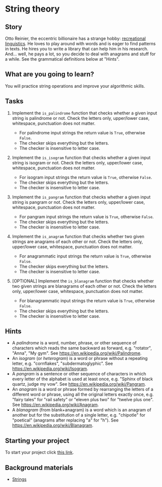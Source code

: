 # String theory

## Story

Otto Reinier, the eccentric billionaire has a strange hobby:
[recreational linguistics](<https://en.wikipedia.org/wiki/Logology_(linguistics)>).
He loves to play around with words and is eager to find patterns in
texts. He hires you to write a library that can help him in his
research. And... well, he pays a lot, so you decide to deal with
anagrams and stuff for a while. See the grammatical definitions
below at "Hints".

## What are you going to learn?

You will practice string operations and improve your algorithmic skills.

## Tasks

1. Implement the `is_palindrome` function that checks whether a given input string is palindrome or not. Check the letters only, upper/lower case, whitespace, punctuation does not matter.
    - For palindrome input strings the return value is `True`, otherwise `False`.
    - The checker skips everything but the letters.
    - The checker is insensitive to letter case.

2. Implement the `is_isogram` function that checks whether a given input string is isogram or not. Check the letters only, upper/lower case, whitespace, punctuation does not matter.
    - For isogram input strings the return value is `True`, otherwise `False`.
    - The checker skips everything but the letters.
    - The checker is insensitive to letter case.

3. Implement the `is_pangram` function that checks whether a given input string is pangram or not. Check the letters only, upper/lower case, whitespace, punctuation does not matter.
    - For pangram input strings the return value is `True`, otherwise `False`.
    - The checker skips everything but the letters.
    - The checker is insensitive to letter case.

4. Implement the `is_anagram` function that checks whether two given strings are anagrams of each other or not. Check the letters only, upper/lower case, whitespace, punctuation does not matter.
    - For anagrammatic input strings the return value is `True`, otherwise `False`.
    - The checker skips everything but the letters.
    - The checker is insensitive to letter case.

5. [OPTIONAL] Implement the `is_blanagram` function that checks whether two given strings are blanagrams of each other or not. Check the letters only, upper/lower case, whitespace, punctuation does not matter.
    - For blanagrammatic input strings the return value is `True`, otherwise `False`.
    - The checker skips everything but the letters.
    - The checker is insensitive to letter case.

## Hints

- A _palindrome_ is a word, number, phrase, or other sequence of
  characters which reads the same backward as forward, e.g. "rotator",
  "Anna", "My gym". See <https://en.wikipedia.org/wiki/Palindrome>.
- An _isogram_ (or _heterogram_) is a word or phrase without a repeating
  letter, e.g. "cornflakes", "subdermatoglyphic". See
  <https://en.wikipedia.org/wiki/Isogram>.
- A _pangram_ is a sentence or other sequence of characters in which
  every letter of the alphabet is used at least once, e.g. "Sphinx of
  black quartz, judge my vow". See
  <https://en.wikipedia.org/wiki/Pangram>.
- An _anagram_ is a word or phrase formed by rearranging the letters of
  a different word or phrase, using all the original letters exactly
  once, e.g. "fairy tales" for "rail safety" or "eleven plus two" for
  "twelve plus one". See <https://en.wikipedia.org/wiki/Anagram>.
- A _blanagram_ (from blank+anagram) is a word which is an anagram of
  another but for the substitution of a single letter, e.g. "chipotle"
  for "poetical" (anagrams after replacing "a" for "h"). See
  <https://en.wikipedia.org/wiki/Blanagram>.

## Starting your project

To start your project click [this link](https://journey.code.cool/v2/project/solo/blueprint/string-theory/python).

## Background materials

- <i class="far fa-exclamation"></i> [Strings](https://learn.code.cool/full-stack/#/../pages/python/strings)
